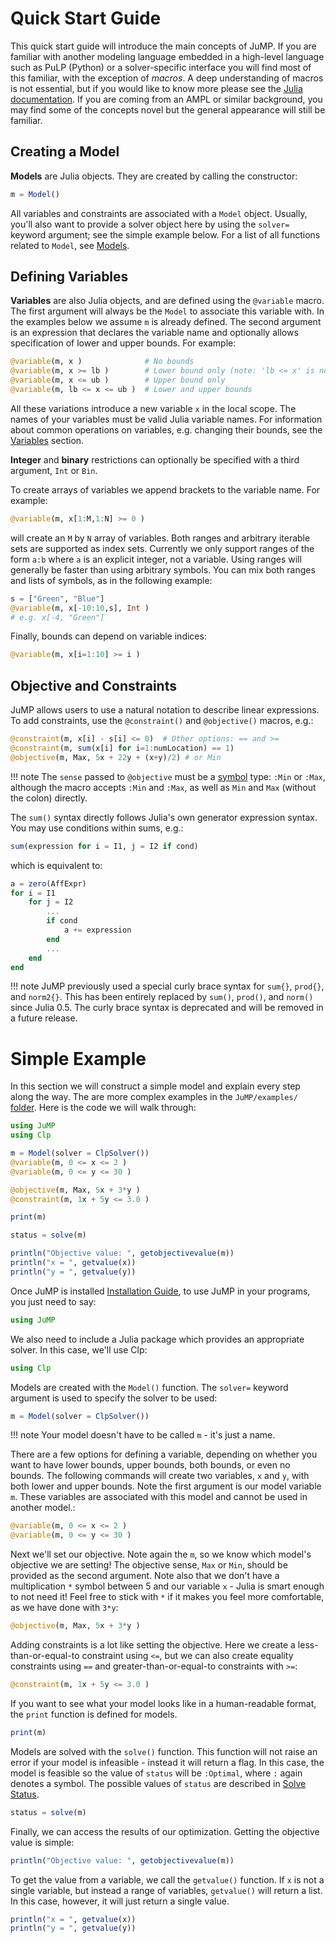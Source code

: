 Quick Start Guide
=================

This quick start guide will introduce the main concepts of JuMP. If you are familiar with another modeling language embedded in a high-level language such as PuLP (Python) or a solver-specific interface you will find most of this familiar, with the exception of *macros*. A deep understanding of macros is not essential, but if you would like to know more please see the [Julia documentation](http://docs.julialang.org/en/latest/manual/metaprogramming/). If you are coming from an AMPL or similar background, you may find some of the concepts novel but the general appearance will still be familiar.

Creating a Model
----------------

**Models** are Julia objects. They are created by calling the constructor:

```julia
m = Model()
```

All variables and constraints are associated with a `Model` object. Usually, you'll also want to provide a solver object here by using the `solver=` keyword argument; see the simple example below. For a list of all functions related to `Model`, see [Models](@ref).

Defining Variables
------------------

**Variables** are also Julia objects, and are defined using the `@variable` macro. The first argument will always be the `Model` to associate this variable with. In the examples below we assume `m` is already defined. The second argument is an expression that declares the variable name and optionally allows specification of lower and upper bounds. For example:

```julia
@variable(m, x )              # No bounds
@variable(m, x >= lb )        # Lower bound only (note: 'lb <= x' is not valid)
@variable(m, x <= ub )        # Upper bound only
@variable(m, lb <= x <= ub )  # Lower and upper bounds
```

All these variations introduce a new variable `x` in the local scope. The names of your variables must be valid Julia variable names. For information about common operations on variables, e.g. changing their bounds, see the [Variables](@ref) section.

**Integer** and **binary** restrictions can optionally be specified with a third argument, `Int` or `Bin`.

To create arrays of variables we append brackets to the variable name. For example:

```julia
@variable(m, x[1:M,1:N] >= 0 )
```

will create an `M` by `N` array of variables. Both ranges and arbitrary iterable sets are supported as index sets. Currently we only support ranges of the form `a:b` where `a` is an explicit integer, not a variable. Using ranges will generally be faster than using arbitrary symbols. You can mix both ranges and lists of symbols, as in the following example:

```julia
s = ["Green", "Blue"]
@variable(m, x[-10:10,s], Int )
# e.g. x[-4, "Green"]
```

Finally, bounds can depend on variable indices:

```julia
@variable(m, x[i=1:10] >= i )
```

Objective and Constraints
-------------------------

JuMP allows users to use a natural notation to describe linear expressions. To add constraints, use the `@constraint()` and `@objective()` macros, e.g.:

```julia
@constraint(m, x[i] - s[i] <= 0)  # Other options: == and >=
@constraint(m, sum(x[i] for i=1:numLocation) == 1)
@objective(m, Max, 5x + 22y + (x+y)/2) # or Min
```

!!! note
    The `sense` passed to `@objective` must be a [symbol](http://docs.julialang.org/en/latest/manual/metaprogramming/#symbols) type: `:Min` or `:Max`, although the macro accepts `:Min` and `:Max`, as well as `Min` and `Max` (without the colon) directly.

The `sum()` syntax directly follows Julia's own generator expression syntax. You may use conditions within sums, e.g.:

```julia
sum(expression for i = I1, j = I2 if cond)
```

which is equivalent to:

```julia
a = zero(AffExpr)
for i = I1
    for j = I2
        ...
        if cond
            a += expression
        end
        ...
    end
end
```

!!! note
    JuMP previously used a special curly brace syntax for `sum{}`, `prod{}`, and `norm2{}`. This has been entirely replaced by `sum()`, `prod()`, and `norm()` since Julia 0.5. The curly brace syntax is deprecated and will be removed in a future release.


Simple Example
==============

In this section we will construct a simple model and explain every step along the way. The are more complex examples in the `JuMP/examples/` [folder](https://github.com/JuliaOpt/JuMP.jl/tree/master/examples). Here is the code we will walk through:

```julia
using JuMP
using Clp

m = Model(solver = ClpSolver())
@variable(m, 0 <= x <= 2 )
@variable(m, 0 <= y <= 30 )

@objective(m, Max, 5x + 3*y )
@constraint(m, 1x + 5y <= 3.0 )

print(m)

status = solve(m)

println("Objective value: ", getobjectivevalue(m))
println("x = ", getvalue(x))
println("y = ", getvalue(y))
```

Once JuMP is installed [Installation Guide](@ref), to use JuMP in your programs, you just need to say:

```julia
using JuMP
```

We also need to include a Julia package which provides an appropriate solver. In this case, we'll use Clp:

```julia
using Clp
```

Models are created with the `Model()` function. The `solver=` keyword argument is used to specify the solver to be used:

```julia
m = Model(solver = ClpSolver())
```

!!! note
    Your model doesn't have to be called `m` - it's just a name.

There are a few options for defining a variable, depending on whether you want to have lower bounds, upper bounds, both bounds, or even no bounds. The following commands will create two variables, `x` and `y`, with both lower and upper bounds. Note the first argument is our model variable `m`. These variables are associated with this model and cannot be used in another model.:

```julia
@variable(m, 0 <= x <= 2 )
@variable(m, 0 <= y <= 30 )
```

Next we'll set our objective. Note again the `m`, so we know which model's objective we are setting! The objective sense, `Max` or `Min`, should be provided as the second argument. Note also that we don't have a multiplication `*` symbol between 5 and our variable `x` - Julia is smart enough to not need it! Feel free to stick with `*` if it makes you feel more comfortable, as we have done with `3*y`:

```julia
@objective(m, Max, 5x + 3*y )
```

Adding constraints is a lot like setting the objective. Here we create a less-than-or-equal-to constraint using `<=`, but we can also create equality constraints using `==` and greater-than-or-equal-to constraints with `>=`:

```julia
@constraint(m, 1x + 5y <= 3.0 )
```

If you want to see what your model looks like in a human-readable format, the `print` function is defined for models.

```julia
print(m)
```

Models are solved with the `solve()` function. This function will not raise an error if your model is infeasible - instead it will return a flag. In this case, the model is feasible so the value of `status` will be `:Optimal`, where `:` again denotes a symbol. The possible values of `status` are described in [Solve Status](@ref).

```julia
status = solve(m)
```

Finally, we can access the results of our optimization. Getting the objective value is simple:

```julia
println("Objective value: ", getobjectivevalue(m))
```

To get the value from a variable, we call the `getvalue()` function. If `x` is not a single variable, but instead a range of variables, `getvalue()` will return a list. In this case, however, it will just return a single value.

```julia
println("x = ", getvalue(x))
println("y = ", getvalue(y))
```
